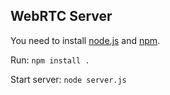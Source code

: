 ## WebRTC Server

You need to install [node.js](http://nodejs.org) and [npm](https://npmjs.org). 

Run: ```npm install .```

Start server: ```node server.js```